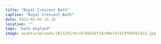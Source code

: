 ```yaml
---
title: "Royal Crescent Bath"
caption: "Royal Crescent Bath"
date: 2013-02-02 15:16
location: ""
tags: "bath england"
image: assets/uploads/2013/02/0cc874843ef18c90e7e7419f0df01d22.jpg
---
```

